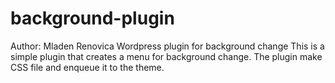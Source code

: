 # background-plugin
Author: Mladen Renovica
Wordpress plugin for background change
This is a simple plugin that creates a menu for background change. The plugin make CSS file and enqueue it to the theme.
